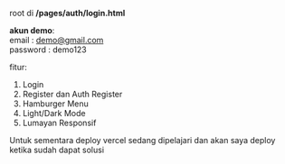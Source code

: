 root di <b>/pages/auth/login.html</b>

<b>akun demo</b>:</br>
email : demo@gmail.com </br>
password : demo123

fitur: </br>
<ol>
  <li>Login</li>
  <li>Register dan Auth Register</li>
  <li>Hamburger Menu</li>
  <li>Light/Dark Mode</li>
  <li>Lumayan Responsif</li>
</ol>

<p>Untuk sementara deploy vercel sedang dipelajari dan akan saya deploy ketika sudah dapat solusi</p>
